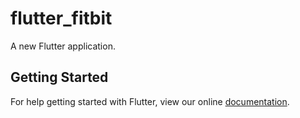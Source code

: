 # flutter_fitbit

A new Flutter application.

## Getting Started

For help getting started with Flutter, view our online
[documentation](https://flutter.io/).
